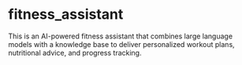 # fitness_assistant
This  is an AI-powered fitness assistant that combines large language models with a knowledge base to deliver personalized workout plans, nutritional advice, and progress tracking.
